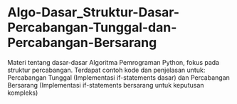 # Algo-Dasar_Struktur-Dasar-Percabangan-Tunggal-dan-Percabangan-Bersarang
Materi tentang dasar-dasar Algoritma Pemrograman Python, fokus pada struktur percabangan. Terdapat contoh kode dan penjelasan untuk: Percabangan Tunggal (Implementasi if-statements dasar) dan Percabangan Bersarang (Implementasi if-statements bersarang untuk keputusan kompleks)
